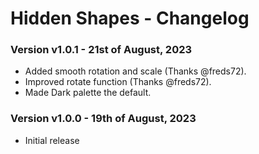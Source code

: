 # Hidden Shapes - Changelog

### Version v1.0.1 - 21st of August, 2023
* Added smooth rotation and scale (Thanks @freds72).
* Improved rotate function (Thanks @freds72).
* Made Dark palette the default.

### Version v1.0.0 - 19th of August, 2023
* Initial release
